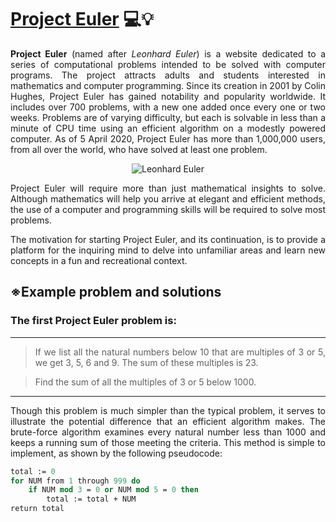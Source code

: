 # [Project Euler](https://projecteuler.net/) 💻💡

<p style='text-align: justify;'><b>Project Euler</b> (named after <i>Leonhard Euler</i>) is a website dedicated to a series of computational problems intended to be solved with computer programs. The project attracts adults and students interested in mathematics and computer programming. Since its creation in 2001 by Colin Hughes, Project Euler has gained notability and popularity worldwide. It includes over 700 problems, with a new one added once every one or two weeks. Problems are of varying difficulty, but each is solvable in less than a minute of CPU time using an efficient algorithm on a modestly powered computer. As of 5 April 2020, Project Euler has more than 1,000,000 users, from all over the world, who have solved at least one problem.<p>

<p align="center">
  <img src="https://projecteuler.net/images/clipart/euler_portrait.png" alt="Leonhard Euler">
</p>
<p style='text-align: justify;'>Project Euler will require more than just mathematical insights to solve. Although mathematics will help you arrive at elegant and efficient methods, the use of a computer and programming skills will be required to solve most problems.</p>

<p style='text-align: justify;'>The motivation for starting Project Euler, and its continuation, is to provide a platform for the inquiring mind to delve into unfamiliar areas and learn new concepts in a fun and recreational context.</p>



## ※Example problem and solutions

### The first Project Euler problem is:
***
><p style='text-align: justify;'>If we list all the natural numbers below 10 that are multiples of 3 or 5, we get 3, 5, 6 and 9. The sum of these multiples is 23.</p>

><p style='text-align: justify;'>Find the sum of all the multiples of 3 or 5 below 1000.</p>
***
<p style='text-align: justify;'>Though this problem is much simpler than the typical problem, it serves to illustrate the potential difference that an efficient algorithm makes. The brute-force algorithm examines every natural number less than 1000 and keeps a running sum of those meeting the criteria. This method is simple to implement, as shown by the following pseudocode:</p>

```pascal
total := 0
for NUM from 1 through 999 do
    if NUM mod 3 = 0 or NUM mod 5 = 0 then
        total := total + NUM
return total
```